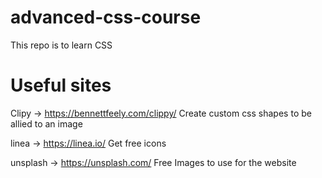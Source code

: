 # advanced-css-course

This repo is to learn CSS

# Useful sites

Clipy -> https://bennettfeely.com/clippy/
Create custom css shapes to be allied to an image

linea -> https://linea.io/
Get free icons

unsplash -> https://unsplash.com/
Free Images to use for the website
